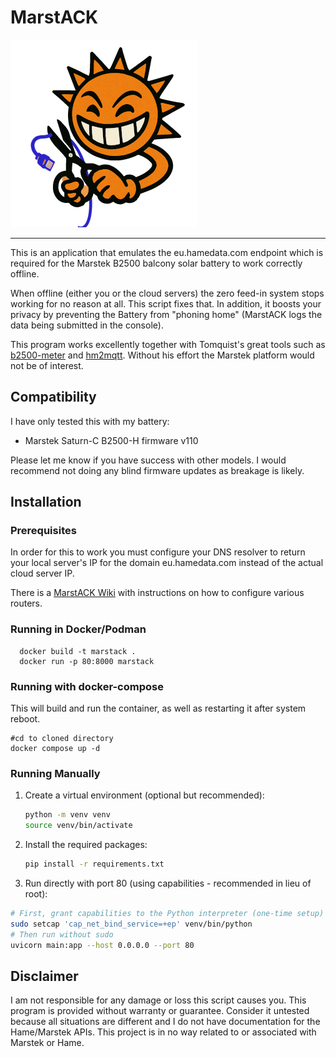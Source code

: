 # MarstACK
![Logo](app/static/logo.png)

---

This is an application that emulates the eu.hamedata.com endpoint which is required for the Marstek B2500 balcony solar battery to work correctly offline.

When offline (either you or the cloud servers) the zero feed-in system stops working for no reason at all. This script fixes that. In addition, it boosts your privacy by preventing the Battery from "phoning home" (MarstACK logs the data being submitted in the console).

This program works excellently together with Tomquist's great tools such as [b2500-meter](https://github.com/tomquist/b2500-meter) and [hm2mqtt](https://github.com/tomquist/hm2mqtt). Without his effort the Marstek platform would not be of interest.


## Compatibility
I have only tested this with my battery:
* Marstek Saturn-C B2500-H firmware v110

Please let me know if you have success with other models.
I would recommend not doing any blind firmware updates as breakage is likely.


## Installation

### Prerequisites
In order for this to work you must configure your DNS resolver to return your local server's IP for the domain eu.hamedata.com instead of the actual cloud server IP.

There is a [MarstACK Wiki](https://github.com/fignew/MarstACK/wiki) with instructions on how to configure various routers.

### Running in Docker/Podman

```
  docker build -t marstack .
  docker run -p 80:8000 marstack
```

### Running with docker-compose
This will build and run the container, as well as restarting it after system reboot.

```
#cd to cloned directory
docker compose up -d
```

### Running Manually
1. Create a virtual environment (optional but recommended):
   ```bash
   python -m venv venv
   source venv/bin/activate
   ```

2. Install the required packages:
   ```bash
   pip install -r requirements.txt
   ```

3. Run directly with port 80 (using capabilities - recommended in lieu of root):

```bash
# First, grant capabilities to the Python interpreter (one-time setup)
sudo setcap 'cap_net_bind_service=+ep' venv/bin/python
# Then run without sudo
uvicorn main:app --host 0.0.0.0 --port 80
```

## Disclaimer

I am not responsible for any damage or loss this script causes you. This program is provided without warranty or guarantee. Consider it untested because all situations are different and I do not have documentation for the Hame/Marstek APIs. This project is in no way related to or associated with Marstek or Hame.
